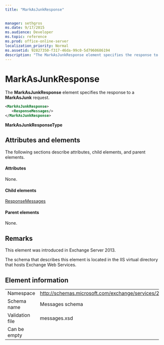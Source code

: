 ```yaml
---
title: "MarkAsJunkResponse"
 
 
manager: sethgros
ms.date: 9/17/2015
ms.audience: Developer
ms.topic: reference
ms.prod: office-online-server
localization_priority: Normal
ms.assetid: 92827350-f317-46da-99c0-5d7960686194
description: "The MarkAsJunkResponse element specifies the response to a MarkAsJunk request."
---
```


# MarkAsJunkResponse

The **MarkAsJunkResponse** element specifies the response to a **MarkAsJunk** request. 
  
```XML
<MarkAsJunkResponse>
   <ResponseMessages/>
</MarkAsJunkResponse>
```

 **MarkAsJunkResponseType**
## Attributes and elements

The following sections describe attributes, child elements, and parent elements.
  
#### Attributes

None.
  
#### Child elements

[ResponseMessages](responsemessages.md)
  
#### Parent elements

None.
  
## Remarks

This element was introduced in Exchange Server 2013.
  
The schema that describes this element is located in the IIS virtual directory that hosts Exchange Web Services.
  
## Element information

|||
|:-----|:-----|
|Namespace  <br/> |http://schemas.microsoft.com/exchange/services/2006/messages  <br/> |
|Schema name  <br/> |Messages schema  <br/> |
|Validation file  <br/> |messages.xsd  <br/> |
|Can be empty  <br/> ||
   

